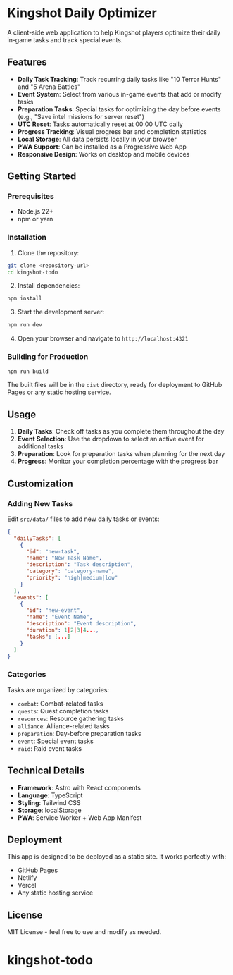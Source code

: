 # Kingshot Daily Optimizer

A client-side web application to help Kingshot players optimize their daily in-game tasks and track special events.

## Features

- **Daily Task Tracking**: Track recurring daily tasks like "10 Terror Hunts" and "5 Arena Battles"
- **Event System**: Select from various in-game events that add or modify tasks
- **Preparation Tasks**: Special tasks for optimizing the day before events (e.g., "Save intel missions for server reset")
- **UTC Reset**: Tasks automatically reset at 00:00 UTC daily
- **Progress Tracking**: Visual progress bar and completion statistics
- **Local Storage**: All data persists locally in your browser
- **PWA Support**: Can be installed as a Progressive Web App
- **Responsive Design**: Works on desktop and mobile devices

## Getting Started

### Prerequisites

- Node.js 22+
- npm or yarn

### Installation

1. Clone the repository:

```bash
git clone <repository-url>
cd kingshot-todo
```

2. Install dependencies:

```bash
npm install
```

3. Start the development server:

```bash
npm run dev
```

4. Open your browser and navigate to `http://localhost:4321`

### Building for Production

```bash
npm run build
```

The built files will be in the `dist` directory, ready for deployment to GitHub Pages or any static hosting service.

## Usage

1. **Daily Tasks**: Check off tasks as you complete them throughout the day
2. **Event Selection**: Use the dropdown to select an active event for additional tasks
3. **Preparation**: Look for preparation tasks when planning for the next day
4. **Progress**: Monitor your completion percentage with the progress bar

## Customization

### Adding New Tasks

Edit `src/data/` files to add new daily tasks or events:

```json
{
  "dailyTasks": [
    {
      "id": "new-task",
      "name": "New Task Name",
      "description": "Task description",
      "category": "category-name",
      "priority": "high|medium|low"
    }
  ],
  "events": [
    {
      "id": "new-event",
      "name": "Event Name",
      "description": "Event description",
      "duration": 1|2|3|4...,
      "tasks": [...]
    }
  ]
}
```

### Categories

Tasks are organized by categories:

- `combat`: Combat-related tasks
- `quests`: Quest completion tasks
- `resources`: Resource gathering tasks
- `alliance`: Alliance-related tasks
- `preparation`: Day-before preparation tasks
- `event`: Special event tasks
- `raid`: Raid event tasks

## Technical Details

- **Framework**: Astro with React components
- **Language**: TypeScript
- **Styling**: Tailwind CSS
- **Storage**: localStorage
- **PWA**: Service Worker + Web App Manifest

## Deployment

This app is designed to be deployed as a static site. It works perfectly with:

- GitHub Pages
- Netlify
- Vercel
- Any static hosting service

## License

MIT License - feel free to use and modify as needed.

# kingshot-todo
